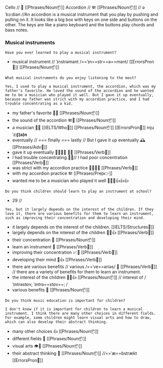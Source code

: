 Cello // 🎻 [[Phrases/Noun📦]]
Accordion // 🪗 [[Phrases/Noun📦]] // əˈkɔːdiən //An accordion is a musical instrument that you play by pushing and pulling on it. It looks like a big box with keys on one side and buttons on the other. The keys are like a piano keyboard and the buttons play chords and bass notes.
### Musical instruments

```
Have you ever learned to play a musical instrument?
```
-  musical instrument //  ˈɪnstrəmənt /==ˈɪn==str==ə==mənt/ [[ErrorsPron🙊]] [[Phrases/Noun📦]] 

```
What musical instruments do you enjoy listening to the most?
```
```
Yes, I used to play a musical instrument, the accordion, which was my father's favorite. He loved the sound of the accordion and he wanted me to be a musician who played it well. But I gave it up eventually, because my father was strict with my accordion practice, and I had trouble concentrating as a kid.
```
- my father's favorite 👨💖 [[Phrases/Noun📦]] 
- the sound of the accordion 🪗💬 [[Phrases/Noun📦]] 
- a musician 👨‍🎤 [[IELTS/Who🧑]] [[Phrases/Noun📦]] [[ErrorsPron🙊]] mjuˈzɪ**ʃ(ə)n**
- eventually // === finally === lastly // But I gave it up eventually 🕰️ [[Phrases/Adv💪]] 
- gave it up eventually 🎹❌❌❌ 🙅‍♂️ [[Phrases/Verb🏃]] 
- I had trouble concentrating 😵‍💫//  I had poor concentration  [[Phrases/Verb🏃]] 
- was strict with my accordion practice 🎹😠😠😠 [[Phrases/Verb🏃]] 
- with my accordion practice 🪗 [[Phrases/Prep👉]] 
- wanted me to be a musician who played it well 🎵👩‍🎤👍👍👍



```
Do you think children should learn to play an instrument at school?
```
- 29 // 
```
Yes, but it largely depends on the interest of the children. If they love it, there are various benefits for them to learn an instrument, such as improving their concentration and developing their mind.
```
- it largely depends on the interest of the children. [[IELTS/Structures🧱]] 
- largely depends on the interest of the children 👧👦👍 [[Phrases/Verb🏃]] 
- their concentration 🧠 [[Phrases/Noun📦]] 
- learn an instrument 🎹 [[Phrases/Verb🏃]] 
- improving their concentration 📈🧠 [[Phrases/Verb🏃]] 
- developing their mind 🧠👍 [[Phrases/Verb🏃]]
- there are various benefits // various /==ˈve==əriəs/ 🎁 [[Phrases/Verb🏃]] // there are a variety of benefits for them to learn an instrument.
- the interest of the children 👧👦👍 [[Phrases/Noun📦]] // interest of  /ˈɪntrəstɒv; ˈɪntrə==stɒv==; / 
- various benefits 💯 [[Phrases/Noun📦]]  

```
Do you think music education is important for children?
```
```
I don't know if it is important for children to learn a musical instrument. I think there are many other choices in different fields. For example, some children might learn visual arts and how to draw, which can also develop their abstract thinking.
```
- many other choices 👍 [[Phrases/Noun📦]] 
- different fields 🔀 [[Phrases/Noun📦]] 
- visual arts 👁️🎨 [[Phrases/Noun📦]] 
- their abstract thinking 💭 [[Phrases/Noun📦]] //==ˈæ==bstrækt [[ErrorsPron🙊]] 

